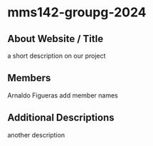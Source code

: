 # mms142-groupg-2024
## About Website / Title
a short description on our project 
## Members
Arnaldo Figueras
add member names
## Additional Descriptions
another description
